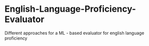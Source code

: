 # English-Language-Proficiency-Evaluator
Different approaches for a ML - based evaluator for english language proficiency
